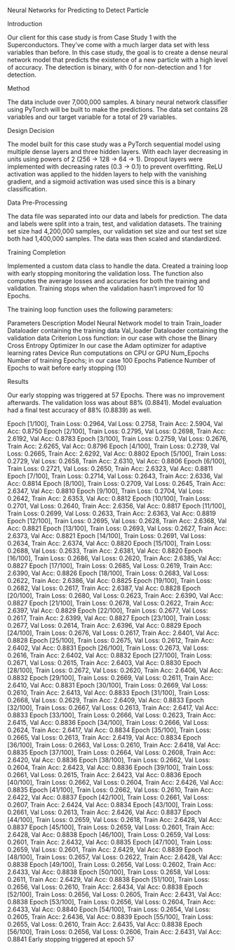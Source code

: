 Neural Networks for Predicting to Detect Particle

Introduction

Our client for this case study is from Case Study 1 with the Superconductors. They’ve come with a much larger data set with less variables than before. In this case study, the goal is to create a dense neural network model that predicts the existence of a new particle with a high level of accuracy.  The detection is binary, with 0 for non-detection and 1 for detection.

Method

The data include over 7,000,000 samples. A binary neural network classifier using PyTorch will be built to make the predictions. The data set contains 28 variables and our target variable for a total of 29 variables. 

Design Decision

The model built for this case study was a PyTorch sequential model using multiple dense layers and three hidden layers. With each layer decreasing in units using powers of 2 (256 -> 128 -> 64 -> 1). Dropout layers were implemented with decreasing rates (0.3 -> 0.1) to prevent overfitting. ReLU activation was applied to the hidden layers to help with the vanishing gradient, and a sigmoid activation was used since this is a binary classification.


Data Pre-Processing

The data file was separated into our data and labels for prediction. The data and labels were split into a train, test, and validation datasets. The training set size had 4,200,000 samples, our validation set size and our test set size both had 1,400,000 samples. The data was then scaled and standardized.

Training Completion

Implemented a custom data class to handle the data. Created a training loop with early stopping monitoring the validation loss. The function also computes the average losses and accuracies for both the training and validation. Training stops when the validation hasn’t improved for 10 Epochs. 

The training loop function uses the following parameters:

Parameters	Description
Model	Neural Network model to train
Train_loader	Dataloader containing the training data
Val_loader	Dataloader containing the validation data
Criterion	Loss function: in our case with chose the  Binary Cross Entropy
Optimizer	In our case the Adam optimizer for adaptive learning rates
Device	Run computations on CPU or GPU
 Num_Epochs	Number of training Epochs; in our case 100 Epochs
Patience	Number of Epochs to wait before early stopping (10)


Results

Our early stopping was triggered at 57 Epochs. There was no improvement afterwards. The validation loss was about 88% (0.8841). Model evaluation had a final test accuracy of 88% (0.8839) as well. 


Epoch [1/100], Train Loss: 0.2964, Val Loss: 0.2758, Train Acc: 2.5904, Val Acc: 0.8750
Epoch [2/100], Train Loss: 0.2795, Val Loss: 0.2698, Train Acc: 2.6192, Val Acc: 0.8783
Epoch [3/100], Train Loss: 0.2759, Val Loss: 0.2676, Train Acc: 2.6265, Val Acc: 0.8796
Epoch [4/100], Train Loss: 0.2739, Val Loss: 0.2665, Train Acc: 2.6292, Val Acc: 0.8802
Epoch [5/100], Train Loss: 0.2729, Val Loss: 0.2658, Train Acc: 2.6310, Val Acc: 0.8806
Epoch [6/100], Train Loss: 0.2721, Val Loss: 0.2650, Train Acc: 2.6323, Val Acc: 0.8811
Epoch [7/100], Train Loss: 0.2714, Val Loss: 0.2643, Train Acc: 2.6336, Val Acc: 0.8814
Epoch [8/100], Train Loss: 0.2709, Val Loss: 0.2645, Train Acc: 2.6347, Val Acc: 0.8810
Epoch [9/100], Train Loss: 0.2704, Val Loss: 0.2642, Train Acc: 2.6353, Val Acc: 0.8812
Epoch [10/100], Train Loss: 0.2701, Val Loss: 0.2640, Train Acc: 2.6356, Val Acc: 0.8817
Epoch [11/100], Train Loss: 0.2699, Val Loss: 0.2633, Train Acc: 2.6363, Val Acc: 0.8819
Epoch [12/100], Train Loss: 0.2695, Val Loss: 0.2628, Train Acc: 2.6368, Val Acc: 0.8821
Epoch [13/100], Train Loss: 0.2693, Val Loss: 0.2627, Train Acc: 2.6373, Val Acc: 0.8821
Epoch [14/100], Train Loss: 0.2691, Val Loss: 0.2634, Train Acc: 2.6374, Val Acc: 0.8820
Epoch [15/100], Train Loss: 0.2688, Val Loss: 0.2633, Train Acc: 2.6381, Val Acc: 0.8820
Epoch [16/100], Train Loss: 0.2686, Val Loss: 0.2620, Train Acc: 2.6385, Val Acc: 0.8827
Epoch [17/100], Train Loss: 0.2685, Val Loss: 0.2619, Train Acc: 2.6390, Val Acc: 0.8826
Epoch [18/100], Train Loss: 0.2683, Val Loss: 0.2622, Train Acc: 2.6386, Val Acc: 0.8825
Epoch [19/100], Train Loss: 0.2682, Val Loss: 0.2617, Train Acc: 2.6387, Val Acc: 0.8828
Epoch [20/100], Train Loss: 0.2680, Val Loss: 0.2623, Train Acc: 2.6390, Val Acc: 0.8827
Epoch [21/100], Train Loss: 0.2678, Val Loss: 0.2622, Train Acc: 2.6397, Val Acc: 0.8829
Epoch [22/100], Train Loss: 0.2677, Val Loss: 0.2617, Train Acc: 2.6399, Val Acc: 0.8827
Epoch [23/100], Train Loss: 0.2677, Val Loss: 0.2614, Train Acc: 2.6396, Val Acc: 0.8829
Epoch [24/100], Train Loss: 0.2676, Val Loss: 0.2617, Train Acc: 2.6401, Val Acc: 0.8828
Epoch [25/100], Train Loss: 0.2675, Val Loss: 0.2612, Train Acc: 2.6402, Val Acc: 0.8831
Epoch [26/100], Train Loss: 0.2673, Val Loss: 0.2616, Train Acc: 2.6402, Val Acc: 0.8832
Epoch [27/100], Train Loss: 0.2671, Val Loss: 0.2615, Train Acc: 2.6403, Val Acc: 0.8830
Epoch [28/100], Train Loss: 0.2672, Val Loss: 0.2620, Train Acc: 2.6406, Val Acc: 0.8832
Epoch [29/100], Train Loss: 0.2669, Val Loss: 0.2611, Train Acc: 2.6410, Val Acc: 0.8831
Epoch [30/100], Train Loss: 0.2669, Val Loss: 0.2610, Train Acc: 2.6413, Val Acc: 0.8833
Epoch [31/100], Train Loss: 0.2668, Val Loss: 0.2629, Train Acc: 2.6409, Val Acc: 0.8833
Epoch [32/100], Train Loss: 0.2667, Val Loss: 0.2613, Train Acc: 2.6417, Val Acc: 0.8833
Epoch [33/100], Train Loss: 0.2666, Val Loss: 0.2623, Train Acc: 2.6415, Val Acc: 0.8836
Epoch [34/100], Train Loss: 0.2666, Val Loss: 0.2624, Train Acc: 2.6417, Val Acc: 0.8834
Epoch [35/100], Train Loss: 0.2665, Val Loss: 0.2613, Train Acc: 2.6419, Val Acc: 0.8834
Epoch [36/100], Train Loss: 0.2663, Val Loss: 0.2610, Train Acc: 2.6418, Val Acc: 0.8835
Epoch [37/100], Train Loss: 0.2664, Val Loss: 0.2608, Train Acc: 2.6420, Val Acc: 0.8836
Epoch [38/100], Train Loss: 0.2662, Val Loss: 0.2604, Train Acc: 2.6423, Val Acc: 0.8836
Epoch [39/100], Train Loss: 0.2661, Val Loss: 0.2615, Train Acc: 2.6423, Val Acc: 0.8836
Epoch [40/100], Train Loss: 0.2662, Val Loss: 0.2604, Train Acc: 2.6426, Val Acc: 0.8835
Epoch [41/100], Train Loss: 0.2662, Val Loss: 0.2610, Train Acc: 2.6422, Val Acc: 0.8837
Epoch [42/100], Train Loss: 0.2661, Val Loss: 0.2607, Train Acc: 2.6424, Val Acc: 0.8834
Epoch [43/100], Train Loss: 0.2661, Val Loss: 0.2613, Train Acc: 2.6426, Val Acc: 0.8837
Epoch [44/100], Train Loss: 0.2659, Val Loss: 0.2618, Train Acc: 2.6428, Val Acc: 0.8837
Epoch [45/100], Train Loss: 0.2659, Val Loss: 0.2601, Train Acc: 2.6428, Val Acc: 0.8838
Epoch [46/100], Train Loss: 0.2659, Val Loss: 0.2601, Train Acc: 2.6432, Val Acc: 0.8835
Epoch [47/100], Train Loss: 0.2659, Val Loss: 0.2601, Train Acc: 2.6429, Val Acc: 0.8839
Epoch [48/100], Train Loss: 0.2657, Val Loss: 0.2622, Train Acc: 2.6428, Val Acc: 0.8838
Epoch [49/100], Train Loss: 0.2656, Val Loss: 0.2602, Train Acc: 2.6433, Val Acc: 0.8838
Epoch [50/100], Train Loss: 0.2658, Val Loss: 0.2611, Train Acc: 2.6429, Val Acc: 0.8838
Epoch [51/100], Train Loss: 0.2656, Val Loss: 0.2610, Train Acc: 2.6434, Val Acc: 0.8838
Epoch [52/100], Train Loss: 0.2656, Val Loss: 0.2605, Train Acc: 2.6431, Val Acc: 0.8838
Epoch [53/100], Train Loss: 0.2656, Val Loss: 0.2604, Train Acc: 2.6433, Val Acc: 0.8840
Epoch [54/100], Train Loss: 0.2654, Val Loss: 0.2605, Train Acc: 2.6436, Val Acc: 0.8839
Epoch [55/100], Train Loss: 0.2655, Val Loss: 0.2610, Train Acc: 2.6435, Val Acc: 0.8838
Epoch [56/100], Train Loss: 0.2656, Val Loss: 0.2606, Train Acc: 2.6431, Val Acc: 0.8841
Early stopping triggered at epoch 57
